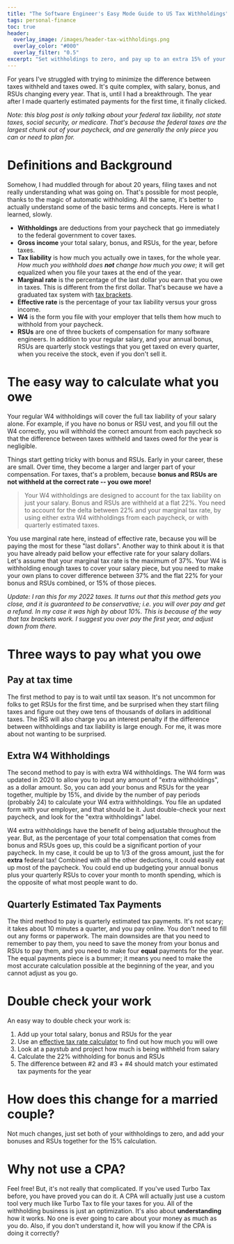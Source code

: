 ```yaml
---
title: "The Software Engineer's Easy Mode Guide to US Tax Withholdings"
tags: personal-finance
toc: true
header:
  overlay_image: /images/header-tax-withholdings.png
  overlay_color: "#000"
  overlay_filter: "0.5"
excerpt: "Set withholdings to zero, and pay up to an extra 15% of your bonus and RSU vest in the form of quarterly estimated taxes"
---
```


For years I've struggled with trying to minimize the difference between taxes withheld and taxes owed. It's quite complex, with salary, bonus, and RSUs changing every year. That is, until I had a breakthrough. The year after I made quarterly estimated payments for the first time, it finally clicked.

*Note: this blog post is only talking about your federal tax liability, not state taxes, social security, or medicare. That's because the federal taxes are the largest chunk out of your paycheck, and are generally the only piece you can or need to plan for.*

# Definitions and Background

Somehow, I had muddled through for about 20 years, filing taxes and not really understanding what was going on. That's possible for most people, thanks to the magic of automatic withholding. All the same, it's better to actually understand some of the basic terms and concepts. Here is what I learned, slowly.

- **Withholdings** are deductions from your paycheck that go immediately to the federal government to cover taxes.
- **Gross income** your total salary, bonus, and RSUs, for the year, before taxes.
- **Tax liability** is how much you actually owe in taxes, for the whole year. *How much you withhold does **not** change how much you owe*; it will get equalized when you file your taxes at the end of the year.
- **Marginal rate** is the percentage of the last dollar you earn that you owe in taxes. This is different from the first dollar. That's because we have a graduated tax system with [tax brackets](https://www.investopedia.com/terms/p/progressivetax.asp).
- **Effective rate** is the percentage of your tax liability versus your gross income.
- **W4** is the form you file with your employer that tells them how much to withhold from your paycheck.
- **RSUs** are one of three buckets of compensation for many software engineers. In addition to your regular salary, and your annual bonus, RSUs are quarterly stock vestings that you get taxed on every quarter, when you receive the stock, even if you don't sell it.

# The easy way to calculate what you owe

Your regular W4 withholdings will cover the full tax liability of your salary alone. For example, if you have no bonus or RSU vest, and you fill out the W4 correctly, you will withhold the correct amount from each paycheck so that the difference between taxes withheld and taxes owed for the year is negligible.

Things start getting tricky with bonus and RSUs. Early in your career, these are small. Over time, they become a larger and larger part of your compensation. For taxes, that's a problem, because **bonus and RSUs are not withheld at the correct rate -- you owe more!**

> Your W4 withholdings are designed to account for the tax liability on just your salary. Bonus and RSUs are withheld at a flat 22%. You need to account for the delta between 22% and your marginal tax rate, by using either extra W4 withholdings from each paycheck, or with quarterly estimated taxes.

You use marginal rate here, instead of effective rate, because you will be paying the most for these "last dollars". Another way to think about it is that you have already paid bellow your effective rate for your salary dollars. Let's assume that your marginal tax rate is the maximum of 37%. Your W4 is withholding enough taxes to cover your salary piece, but you need to make your own plans to cover difference between 37% and the flat 22% for your bonus and RSUs combined, or 15% of those pieces.

*Update: I ran this for my 2022 taxes. It turns out that this method gets you close, and it is guaranteed to be conservative; i.e. you will over pay and get a refund. In my case it was high by about 10%. This is because of the way that tax brackets work. I suggest you over pay the first year, and adjust down from there.*

# Three ways to pay what you owe

## Pay at tax time

The first method to pay is to wait until tax season. It's not uncommon for folks to get RSUs for the first time, and be surprised when they start filing taxes and figure out they owe tens of thousands of dollars in additional taxes. The IRS will also charge you an interest penalty if the difference between withholdings and tax liability is large enough. For me, it was more about not wanting to be surprised.

## Extra W4 Withholdings

The second method to pay is with extra W4 withholdings. The W4 form was updated in 2020 to allow you to input any amount of "extra withholdings", as a dollar amount. So, you can add your bonus and RSUs for the year together, multiple by 15%, and divide by the number of pay periods (probably 24) to calculate your W4 extra withholdings. You file an updated form with your employer, and that should be it. Just double-check your next paycheck, and look for the "extra withholdings" label.

W4 extra withholdings have the benefit of being adjustable throughout the year. But, as the percentage of your total compensation that comes from bonus and RSUs goes up, this could be a significant portion of your paycheck. In my case, it could be up to 1/3 of the gross amount, just the for **extra** federal tax! Combined with all the other deductions, it could easily eat up most of the paycheck. You could end up budgeting your annual bonus plus your quarterly RSUs to cover your month to month spending, which is the opposite of what most people want to do.

## Quarterly Estimated Tax Payments

The third method to pay is quarterly estimated tax payments. It's not scary; it takes about 10 minutes a quarter, and you pay online. You don't need to fill out any forms or paperwork. The main downsides are that you need to remember to pay them, you need to save the money from your bonus and RSUs to pay them, and you need to make four **equal** payments for the year. The equal payments piece is a bummer; it means you need to make the most accurate calculation possible at the beginning of the year, and you cannot adjust as you go.

# Double check your work

An easy way to double check your work is:

1. Add up your total salary, bonus and RSUs for the year
2. Use an [effective tax rate calculator](https://equitable.com/retirement/products/variable-annuities/investment-edge-annuity/estimate_your_effective_tax_rate) to find out how much you will owe
3. Look at a paystub and project how much is being withheld from salary
4. Calculate the 22% withholding for bonus and RSUs
5. The difference between #2 and #3 + #4 should match your estimated tax payments for the year

# How does this change for a married couple?

Not much changes, just set both of your withholdings to zero, and add your bonuses and RSUs together for the 15% calculation.

# Why not use a CPA?

Feel free! But, it's not really that complicated. If you've used Turbo Tax before, you have proved you can do it. A CPA will actually just use a custom tool very much like Turbo Tax to file your taxes for you. All of the withholding business is just an optimization. It's also about **understanding** how it works. No one is ever going to care about your money as much as you do. Also, if you don't understand it, how will you know if the CPA is doing it correctly?
